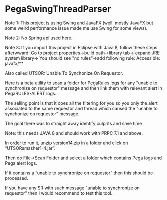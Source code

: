 # PegaSwingThreadParser

Note 1: This project is using Swing and JavaFX (well, mostly JavaFX but some weird performance issue made me use Swing for some views).

Note 2: No Spring api used here.

Note 3: If you import this project in Eclipse with Java 8, follow these steps afterwward:
Go to project properties->build path->library tab-> expand JRE system library-> You should see "no rules"->add following rule:
Accessible: javafx/**


Also called UTSOR: Unable To Synchonize On Requestor.

 

Here is a beta utility  to scan a folder for PegaRules logs for any "unable to synchronize on requestor" message and then link them with relevant alert in PegaRULES-ALERT logs.


The selling point is that it does all the filtering for you so you only the alert associated to the same requestor and thread which caused the "unable to synchonize on requestor" message.

The goal there was to straight away identify culprits and save time

Note: this needs JAVA 8 and should work with PRPC 7.1 and above.


In order to run it, unzip version14.zip in a folder and click on “UTSORsmasher1-4.jar”.

Then do File->Scan Folder and select a folder which contains Pega logs and Pega alert logs.

If it contains a “unable to synchronize on requestor” then this should be processed.

 

If you have any SR with such message "unable to synchronize on requestor"  then I would recommend to test this tool.
